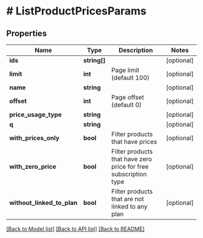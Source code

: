 # # ListProductPricesParams

## Properties

Name | Type | Description | Notes
------------ | ------------- | ------------- | -------------
**ids** | **string[]** |  | [optional]
**limit** | **int** | Page limit (default 100) | [optional]
**name** | **string** |  | [optional]
**offset** | **int** | Page offset (default 0) | [optional]
**price_usage_type** | **string** |  | [optional]
**q** | **string** |  | [optional]
**with_prices_only** | **bool** | Filter products that have prices | [optional]
**with_zero_price** | **bool** | Filter products that have zero price for free subscription type | [optional]
**without_linked_to_plan** | **bool** | Filter products that are not linked to any plan | [optional]

[[Back to Model list]](../../README.md#models) [[Back to API list]](../../README.md#endpoints) [[Back to README]](../../README.md)
